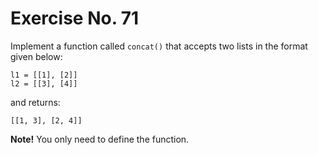 # Exercise No. 71

Implement a function called `concat()` that accepts two lists in the format given below:


    l1 = [[1], [2]]
    l2 = [[3], [4]]


and returns:


    [[1, 3], [2, 4]]





**Note!** You only need to define the function.